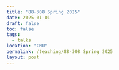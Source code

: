 ```yaml
---
title: "88-308 Spring 2025"
date: 2025-01-01
draft: false
toc: false
tags:
  - talks
location: "CMU"
permalink: /teaching/88-308 Spring 2025
layout: post
---
```


